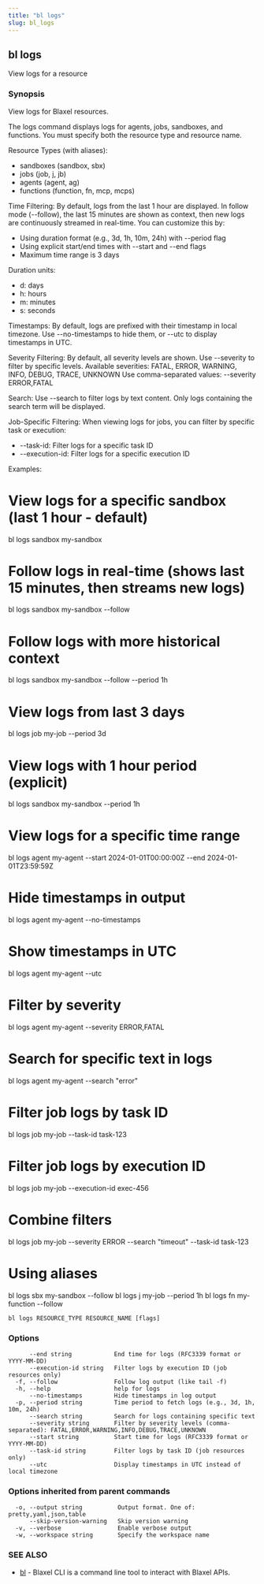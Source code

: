 ```yaml
---
title: "bl logs"
slug: bl_logs
---
```

## bl logs

View logs for a resource

### Synopsis

View logs for Blaxel resources.

The logs command displays logs for agents, jobs, sandboxes, and functions.
You must specify both the resource type and resource name.

Resource Types (with aliases):
- sandboxes (sandbox, sbx)
- jobs (job, j, jb)
- agents (agent, ag)
- functions (function, fn, mcp, mcps)

Time Filtering:
By default, logs from the last 1 hour are displayed.
In follow mode (--follow), the last 15 minutes are shown as context, then new logs
are continuously streamed in real-time.
You can customize this by:
- Using duration format (e.g., 3d, 1h, 10m, 24h) with --period flag
- Using explicit start/end times with --start and --end flags
- Maximum time range is 3 days

Duration units:
- d: days
- h: hours
- m: minutes
- s: seconds

Timestamps:
By default, logs are prefixed with their timestamp in local timezone.
Use --no-timestamps to hide them, or --utc to display timestamps in UTC.

Severity Filtering:
By default, all severity levels are shown. Use --severity to filter by specific levels.
Available severities: FATAL, ERROR, WARNING, INFO, DEBUG, TRACE, UNKNOWN
Use comma-separated values: --severity ERROR,FATAL

Search:
Use --search to filter logs by text content. Only logs containing the search term will be displayed.

Job-Specific Filtering:
When viewing logs for jobs, you can filter by specific task or execution:
- --task-id: Filter logs for a specific task ID
- --execution-id: Filter logs for a specific execution ID

Examples:
  # View logs for a specific sandbox (last 1 hour - default)
  bl logs sandbox my-sandbox

  # Follow logs in real-time (shows last 15 minutes, then streams new logs)
  bl logs sandbox my-sandbox --follow

  # Follow logs with more historical context
  bl logs sandbox my-sandbox --follow --period 1h

  # View logs from last 3 days
  bl logs job my-job --period 3d

  # View logs with 1 hour period (explicit)
  bl logs sandbox my-sandbox --period 1h

  # View logs for a specific time range
  bl logs agent my-agent --start 2024-01-01T00:00:00Z --end 2024-01-01T23:59:59Z

  # Hide timestamps in output
  bl logs agent my-agent --no-timestamps

  # Show timestamps in UTC
  bl logs agent my-agent --utc

  # Filter by severity
  bl logs agent my-agent --severity ERROR,FATAL

  # Search for specific text in logs
  bl logs agent my-agent --search "error"

  # Filter job logs by task ID
  bl logs job my-job --task-id task-123

  # Filter job logs by execution ID
  bl logs job my-job --execution-id exec-456

  # Combine filters
  bl logs job my-job --severity ERROR --search "timeout" --task-id task-123

  # Using aliases
  bl logs sbx my-sandbox --follow
  bl logs j my-job --period 1h
  bl logs fn my-function --follow

```
bl logs RESOURCE_TYPE RESOURCE_NAME [flags]
```

### Options

```
      --end string            End time for logs (RFC3339 format or YYYY-MM-DD)
      --execution-id string   Filter logs by execution ID (job resources only)
  -f, --follow                Follow log output (like tail -f)
  -h, --help                  help for logs
      --no-timestamps         Hide timestamps in log output
  -p, --period string         Time period to fetch logs (e.g., 3d, 1h, 10m, 24h)
      --search string         Search for logs containing specific text
      --severity string       Filter by severity levels (comma-separated): FATAL,ERROR,WARNING,INFO,DEBUG,TRACE,UNKNOWN
      --start string          Start time for logs (RFC3339 format or YYYY-MM-DD)
      --task-id string        Filter logs by task ID (job resources only)
      --utc                   Display timestamps in UTC instead of local timezone
```

### Options inherited from parent commands

```
  -o, --output string          Output format. One of: pretty,yaml,json,table
      --skip-version-warning   Skip version warning
  -v, --verbose                Enable verbose output
  -w, --workspace string       Specify the workspace name
```

### SEE ALSO

* [bl](bl.md)	 - Blaxel CLI is a command line tool to interact with Blaxel APIs.

